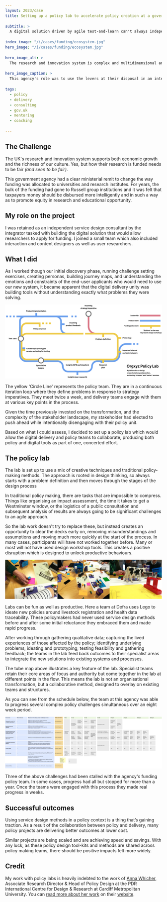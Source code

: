 ```yaml
---
layout: 2023/case
title: Setting up a policy lab to accelerate policy creation at a government funding agency

subtitle: >
  A digital solution driven by agile test-and-learn can't always independently deliver on policy intent. Sometimes you need to design policy and delivery as one thing coherent thing.

index_image: "/i/cases/funding/ecosystem.jpg"
hero_image: "/i/cases/funding/ecosystem.jpg"

hero_image_alt: >
  The research and innovation system is complex and multidimensional and must be considered holistically. As stewards of the system, this agency's role was to use the levers at their disposal in an integrated and coordinated way to support a diverse portfolio of outstanding research and innovation, and the people and infrastructure needed to deliver it

hero_image_caption: >
  This agency's role was to use the levers at their disposal in an integrated and coordinated way to support a diverse portfolio of outstanding research and innovation.

tags: 
  - policy
  - delivery
  - consulting
  - gov.uk
  - mentoring
  - coaching

---
```


## The Challenge

The UK's research and innovation system supports both economic growth and the richness of our culture. Yes, but how their research is funded needs to be fair _(and seen to be fair)_.

This government agency had a clear ministerial remit to change the way funding was allocated to universities and research institutes. For years, the bulk of the funding had gone to Russell group institutions and it was felt that taxpayers money should be disbursed more intelligently and in such a way as to promote equity in research and educational opportunity.


## My role on the project

I was retained as an independent service design consultant by the integrator tasked with building the digital solution that would allow researchers to apply for funding. I joined a small team which also included interaction and content designers as well as user researchers. 


## What I did

As I worked though our initial discovery phase, running challenge setting exercises, creating personas, building journey maps, and understanding the emotions and constraints of the end-user applicants who would need to use our new system, it became apparent that the digital delivery unity was building tools without understanding exactly what problems they were solving.

![Policy and delivery teams are in a continuous iteration loop where they define problems in response to strategy imperatives. They meet twice a week, and delivery teams engage with them at various key points in the process.](/i/cases/funding/policy-lab-tube-map.png)

<p class="imagecaption">
  The yellow 'Circle Line' represents the policy team. They are in a continuous iteration loop where they define problems in response to strategy imperatives. They meet twice a week, and delivery teams engage with them at various key points in the process.
</p>

Given the time previously invested on the transformation, and the complexity of the stakeholder landscape, my stakeholder had elected to push ahead while intentionally disengaging with their policy unit.

Based on what I could assess, I decided to set up a policy lab which would allow the digital delivery and policy teams to collaborate, producing both policy and digital tools as part of one, concerted effort.


## The policy lab

The lab is set up to use a mix of creative techniques and traditional policy-making methods. The approach is rooted in design thinking, so always starts with a problem definition and then moves through the stages of the design process

In traditional policy making, there are tasks that are impossible to compress. Things like organising an impact assessment, the time it takes to get a Westminster window, or the logistics of a public consultation and subsequent analysis of results are always going to be significant challenges to an agile approach.

So the lab work doesn't try to replace these, but instead creates an opportunity to clear the decks early on, removing misunderstandings and assumptions and moving much more quickly at the start of the process. In many cases, participants will have not worked together before. Many or most will not have used design workshop tools. This creates a positive disruption which is designed to unlock productive behaviours.

![A team at Defra using Lego and paper in a policy lab session to ideate future legislation around livestock traceability and farm holding reporting. The policy team had never done anything like this before and the results were very positive, with new ideas and approaches unlocked quickly.](/i/cases/funding/defra-workshop.jpg)

<p class="imagecaption">
  Labs can be fun as well as productive. Here a team at Defra uses Lego to ideate new policies around livestock registration and health data traceability. These policymakers had never used service design methods before and after some initial reluctance they embraced them and made rapid progress.
</p>

After working through gathering qualitative data; capturing the lived experiences of those affected by the policy; identifying underlying problems; ideating and prototyping; testing feasibility and gathering feedback; the teams in the lab feed back outcomes to their specialist areas to integrate the new solutions into existing systems and processes.

The tube map above illustrates a key feature of the lab. Specialist teams retain their core areas of focus and authority but come together in the lab at different points in the flow. This means the lab is not an organisational transformation, but a collaborative method, designed to overlay on existing teams and structures.

As you can see from the schedule below, the team at this agency was able to progress several complex policy challenges simultaneous over an eight week period.


![A picture of a planning document showing the schedule of activities in the lab. The schedule suggests that participants were able to progress multiple issues simultaneously while moving through the process in weeks not moths or even years as before.](/i/cases/funding/overall-workshop-schedule.jpg)

<p class="imagecaption">
  Three of the above challenges had been stalled with the agency's funding policy team. In some cases, progress had all but stopped for more than a year. Once the teams were engaged with this process they made real progress in weeks.
</p>

<!--

Styles of Govt intervention

Low level
intervention

- Stewardship
- Leading, influencing and informing 
- Procurement, purchasing and buying powers 
- Providing and commissioning services 
- Funding, taxes, tariffs and subsidies
- Regulation 
- Laws

Larger scale 
intervention

- Laws


![](/i/cases/funding/overall-workshop-schedule.jpg)

overall-workshop-schedule.pdf
policy-lab-tube-map.png

-->

## Successful outcomes

Using service design methods in a policy context is a thing that’s gaining traction. As a result of the collaboration between policy and delivery, many policy projects are delivering better outcomes at lower cost.

Similar projects are being scaled and are achieving speed and savings. With any luck, as these policy design tool-kits and methods are shared across policy making teams, there should be positive impacts felt more widely.


## Credit

My work with policy labs is heavily indebted to the work of [Anna Whicher](https://www.linkedin.com/in/anna-whicher-86865114), Associate Research Director & Head of Policy Design at the PDR International Centre for Design & Research at Cardiff Metropolitan University. You can [read more about her work](https://www.pdr-research.com/news/reflections-on-making-policy-more-citizen-centred-with-dr-anna-whicher) on their [website](https://www.pdr-research.com/work/). 




